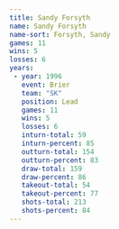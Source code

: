 ```yaml
---
title: Sandy Forsyth
name: Sandy Forsyth
name-sort: Forsyth, Sandy
games: 11
wins: 5
losses: 6
years:
 - year: 1996
   event: Brier
   team: "SK"
   position: Lead
   games: 11
   wins: 5
   losses: 6
   inturn-total: 59
   inturn-percent: 85
   outturn-total: 154
   outturn-percent: 83
   draw-total: 159
   draw-percent: 86
   takeout-total: 54
   takeout-percent: 77
   shots-total: 213
   shots-percent: 84
---
```

